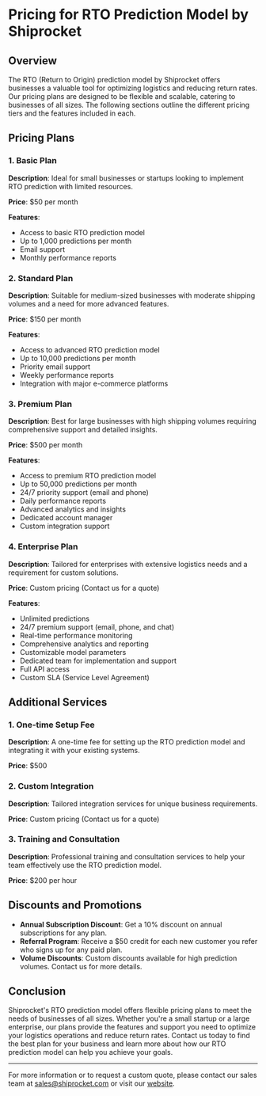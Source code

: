 # Pricing for RTO Prediction Model by Shiprocket

## Overview

The RTO (Return to Origin) prediction model by Shiprocket offers businesses a valuable tool for optimizing logistics and reducing return rates. Our pricing plans are designed to be flexible and scalable, catering to businesses of all sizes. The following sections outline the different pricing tiers and the features included in each.

## Pricing Plans

### 1. Basic Plan

**Description**: Ideal for small businesses or startups looking to implement RTO prediction with limited resources.

**Price**: $50 per month

**Features**:
- Access to basic RTO prediction model
- Up to 1,000 predictions per month
- Email support
- Monthly performance reports

### 2. Standard Plan

**Description**: Suitable for medium-sized businesses with moderate shipping volumes and a need for more advanced features.

**Price**: $150 per month

**Features**:
- Access to advanced RTO prediction model
- Up to 10,000 predictions per month
- Priority email support
- Weekly performance reports
- Integration with major e-commerce platforms

### 3. Premium Plan

**Description**: Best for large businesses with high shipping volumes requiring comprehensive support and detailed insights.

**Price**: $500 per month

**Features**:
- Access to premium RTO prediction model
- Up to 50,000 predictions per month
- 24/7 priority support (email and phone)
- Daily performance reports
- Advanced analytics and insights
- Dedicated account manager
- Custom integration support

### 4. Enterprise Plan

**Description**: Tailored for enterprises with extensive logistics needs and a requirement for custom solutions.

**Price**: Custom pricing (Contact us for a quote)

**Features**:
- Unlimited predictions
- 24/7 premium support (email, phone, and chat)
- Real-time performance monitoring
- Comprehensive analytics and reporting
- Customizable model parameters
- Dedicated team for implementation and support
- Full API access
- Custom SLA (Service Level Agreement)

## Additional Services

### 1. One-time Setup Fee

**Description**: A one-time fee for setting up the RTO prediction model and integrating it with your existing systems.

**Price**: $500

### 2. Custom Integration

**Description**: Tailored integration services for unique business requirements.

**Price**: Custom pricing (Contact us for a quote)

### 3. Training and Consultation

**Description**: Professional training and consultation services to help your team effectively use the RTO prediction model.

**Price**: $200 per hour

## Discounts and Promotions

- **Annual Subscription Discount**: Get a 10% discount on annual subscriptions for any plan.
- **Referral Program**: Receive a $50 credit for each new customer you refer who signs up for any paid plan.
- **Volume Discounts**: Custom discounts available for high prediction volumes. Contact us for more details.

## Conclusion

Shiprocket's RTO prediction model offers flexible pricing plans to meet the needs of businesses of all sizes. Whether you're a small startup or a large enterprise, our plans provide the features and support you need to optimize your logistics operations and reduce return rates. Contact us today to find the best plan for your business and learn more about how our RTO prediction model can help you achieve your goals.

---

For more information or to request a custom quote, please contact our sales team at [sales@shiprocket.com](mailto:sales@shiprocket.com) or visit our [website](https://www.shiprocket.in).
